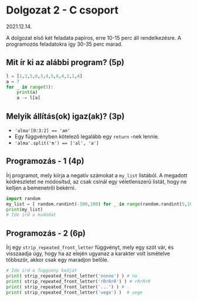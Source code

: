 # Dolgozat 2 - C csoport
2021.12.14.

A dolgozat első két feladata papíros, erre 10-15 perc áll rendelkezésre. A programozós feladatokra így 30-35 perc marad.

## Mit ír ki az alábbi program? (5p)
```python
l = [1,3,5,6,3,4,5,6,4,2,1,4]
a = 7
for _ in range(5):
    print(a)
    a -= l[a]
```

## Melyik állítás(ok) igaz(ak)? (3p)
 - `'alma'[0:3:2] == 'am'`
 - Egy függvényben kötelező legalább egy `return` -nek lennie.
 - `'alma'.split('m') == ['al', 'a']`


## Programozás - 1 (4p)

Írj programot, mely kiírja a negatív számokat a `my_list` listából. A megadott kódrészletet ne módosítsd, az csak csinál egy véletlenszerű listát, hogy ne kelljen a bemenetről bekérni.

```python
import random
my_list = [ random.randint(-100,100) for _ in range(random.randint(5,10)) ]
print(my_list)
# Ide ird a kododat
```
## Programozás - 2 (6p)

Írj egy `strip_repeated_front_letter` függvényt, mely egy szót vár, és visszaadja úgy, hogy ha az elején ugyanaz a karakter volt ismételve többször, akkor csak egy maradjon belőle.

```python
# Ide ird a fuggveny kodjat
print( strip_repeated_front_letter('nnnno') ) # no
print( strip_repeated_front_letter('rRrRrR') ) # rRrRrR
print( strip_repeated_front_letter('...') ) # .
print( strip_repeated_front_letter('vege') )  # vege
```